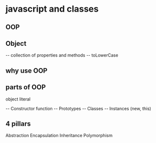 # javascript and classes

## OOP  

## Object
-- collection of properties and methods
-- toLowerCase

## why use OOP

## parts of OOP
object literal

-- Constructor function
-- Prototypes
-- Classes
-- Instances (new, this)




## 4 pillars
Abstraction
Encapsulation
Inheritance
Polymorphism

